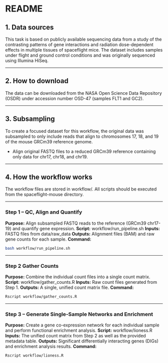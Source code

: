# README

## 1. Data sources

This task is based on publicly available sequencing data from a study of the contrasting patterns of gene interactions and radiation dose-dependent effects in multiple tissues of spaceflight mice. The dataset includes samples under flight and ground control conditions and was originally sequenced using Illumina HiSeq.

---

## 2. How to download

The data can be downloaded from the NASA Open Science Data Repository (OSDR) under accession number OSD-47 (samples FLT1 and GC2).

---

## 3. Subsampling

To create a focused dataset for this workflow, the original data was subsampled to only include reads that align to chromosomes 17, 18, and 19 of the mouse GRCm39 reference genome.

- Align original FASTQ files to a reduced GRCm39 reference containing only data for chr17, chr18, and chr19.

---

## 4. How the workflow works

The workflow files are stored in workflow/. All scripts should be executed from the spaceflight-mouse directory.

---

### Step 1 – QC, Align and Quantify

**Purpose:** Align subsampled FASTQ reads to the reference (GRCm39 chr17-19) and quantify gene expression.
**Script:** workflow/run_pipeline.sh
**Inputs:** FASTQ files from data/raw_data
**Outputs:** Alignment files (BAM) and raw gene counts for each sample.
**Command:**

```bash
bash workflow/run_pipeline.sh
```

---

### Step 2 Gather Counts

**Purpose:** Combine the individual count files into a single count matrix.
**Script:** workflow/gather_counts.R
**Inputs:** Raw count files generated from Step 1.
**Outputs:** A single, unified count matrix file.
**Command:**

```bash
Rscript workflow/gather_counts.R
```

---

### Step 3 – Generate Single-Sample Networks and Enrichment

**Purpose:** Create a gene co-expression network for each individual sample and perform functional enrichment analysis.
**Script:** workflow/lioness.R
**Inputs:** The unified count matrix from Step 2 as well as the provided metadata table.
**Outputs:** Significant differentially interacting genes (DIGs) and enrichment analysis results.
**Command:**

```bash
Rscript workflow/lioness.R
```
